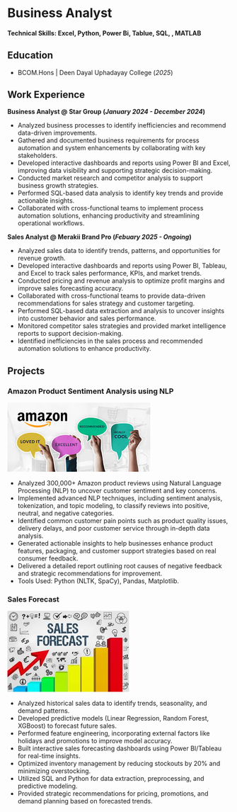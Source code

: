 # Business Analyst

#### Technical Skills: Excel, Python, Power Bi, Tablue, SQL, , MATLAB

## Education 			        		
- BCOM.Hons | Deen Dayal Uphadayay College (_2025_)

## Work Experience
**Business Analyst @ Star Group (_January 2024 - December 2024_)**
- Analyzed business processes to identify inefficiencies and recommend data-driven improvements.
- Gathered and documented business requirements for process automation and system enhancements by collaborating with key stakeholders.
- Developed interactive dashboards and reports using Power BI and Excel, improving data visibility and supporting strategic decision-making.
- Conducted market research and competitor analysis to support business growth strategies.
- Performed SQL-based data analysis to identify key trends and provide actionable insights.
- Collaborated with cross-functional teams to implement process automation solutions, enhancing productivity and streamlining operational workflows.

**Sales Analyst @ Merakii Brand Pro (_Febuary 2025 - Ongoing_)**
- Analyzed sales data to identify trends, patterns, and opportunities for revenue growth.
- Developed interactive dashboards and reports using Power BI, Tableau, and Excel to track sales performance, KPIs, and market trends.
- Conducted pricing and revenue analysis to optimize profit margins and improve sales forecasting accuracy.
- Collaborated with cross-functional teams to provide data-driven recommendations for sales strategy and customer targeting.
- Performed SQL-based data extraction and analysis to uncover insights into customer behavior and sales performance.
- Monitored competitor sales strategies and provided market intelligence reports to support decision-making.
- Identified inefficiencies in the sales process and recommended automation solutions to enhance productivity.

## Projects
### Amazon Product Sentiment Analysis using NLP

![Bike Study](/assets/download.jpeg)


- Analyzed 300,000+ Amazon product reviews using Natural Language Processing (NLP) to uncover customer sentiment and key concerns.
- Implemented advanced NLP techniques, including sentiment analysis, tokenization, and topic modeling, to classify reviews into positive, neutral, and negative categories.
- Identified common customer pain points such as product quality issues, delivery delays, and poor customer service through in-depth data analysis.
- Generated actionable insights to help businesses enhance product features, packaging, and customer support strategies based on real consumer feedback.
- Delivered a detailed report outlining root causes of negative feedback and strategic recommendations for improvement.
- Tools Used: Python (NLTK, SpaCy), Pandas, Matplotlib.



### Sales Forecast

![Bike Study](/assets/download1.jpeg)


- Analyzed historical sales data to identify trends, seasonality, and demand patterns.
- Developed predictive models (Linear Regression, Random Forest, XGBoost) to forecast future sales.
- Performed feature engineering, incorporating external factors like holidays and promotions to improve model accuracy.
- Built interactive sales forecasting dashboards using Power BI/Tableau for real-time insights.
- Optimized inventory management by reducing stockouts by 20% and minimizing overstocking.
- Utilized SQL and Python for data extraction, preprocessing, and predictive modeling.
- Provided strategic recommendations for pricing, promotions, and demand planning based on forecasted trends.


